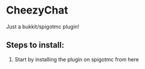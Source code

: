 # CheezyChat
Just a bukkit/spigotmc plugin!

## Steps to install:
1. Start by installing the plugin on spigotmc from here
